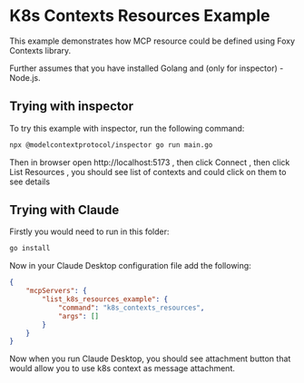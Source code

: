 # K8s Contexts Resources Example

This example demonstrates how MCP resource could be defined using Foxy Contexts library.

Further assumes that you have installed Golang and (only for inspector) - Node.js.

## Trying with inspector 

To try this example with inspector, run the following command:

```bash
npx @modelcontextprotocol/inspector go run main.go
```

Then in browser open http://localhost:5173
, then click Connect
, then click List Resources
, you should see list of contexts and could click on them to see details

## Trying with Claude

Firstly you would need to run in this folder:

```bash
go install
```

Now in your Claude Desktop configuration file add the following:

```json
{
    "mcpServers": {
        "list_k8s_resources_example": {
            "command": "k8s_contexts_resources",
            "args": []
        }
    }
}
```

Now when you run Claude Desktop, you should see attachment button that would allow you to use k8s context as message attachment.

